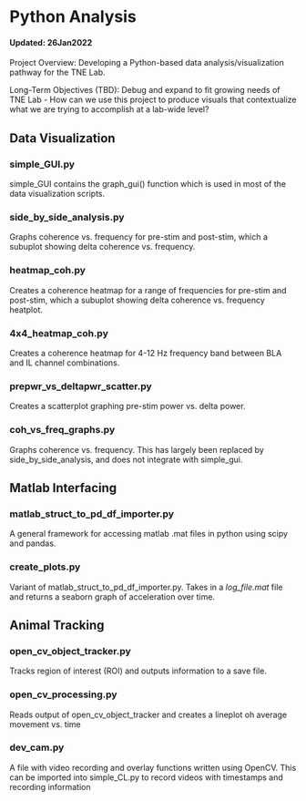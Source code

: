 # Python Analysis
#### Updated: 26Jan2022
Project Overview: Developing a Python-based data analysis/visualization pathway for the TNE Lab.

Long-Term Objectives (TBD): Debug and expand to fit growing needs of TNE Lab - How can we use this project to produce visuals that contextualize what we are trying to accomplish at a lab-wide level?

## Data Visualization
### simple_GUI.py
simple_GUI contains the graph_gui() function which is used in most of the data visualization scripts.

### side_by_side_analysis.py
Graphs coherence vs. frequency for pre-stim and post-stim, which a subuplot showing delta coherence vs. frequency.

### heatmap_coh.py
Creates a coherence heatmap for a range of frequencies for pre-stim and post-stim, which a subuplot showing delta coherence vs. frequency heatplot.

### 4x4_heatmap_coh.py
Creates a coherence heatmap for 4-12 Hz frequency band between BLA and IL channel combinations.

### prepwr_vs_deltapwr_scatter.py
Creates a scatterplot graphing pre-stim power vs. delta power.

### coh_vs_freq_graphs.py
Graphs coherence vs. frequency. This has largely been replaced by side_by_side_analysis, and does not integrate with simple_gui.

## Matlab Interfacing
### matlab_struct_to_pd_df_importer.py
A general framework for accessing matlab .mat files in python using scipy and pandas.

### create_plots.py
Variant of matlab_struct_to_pd_df_importer.py. Takes in a _log_file.mat_ file and returns a seaborn graph of acceleration over time.

## Animal Tracking
### open_cv_object_tracker.py
Tracks region of interest (ROI) and outputs information to a save file.

### open_cv_processing.py
Reads output of open_cv_object_tracker and creates a lineplot oh average movement vs. time

### dev_cam.py
A file with video recording and overlay functions written using OpenCV. This can be imported into simple_CL.py to record videos with timestamps and recording information
